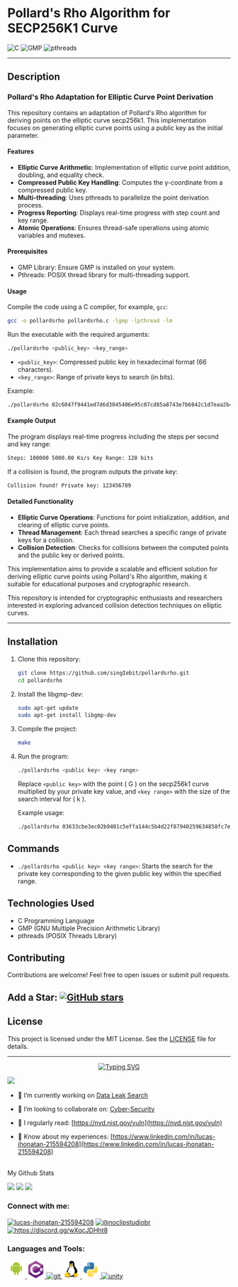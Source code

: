 # Pollard's Rho Algorithm for SECP256K1 Curve

![C](https://img.shields.io/badge/language-C-blue)
![GMP](https://img.shields.io/badge/dependency-GMP-green)
![pthreads](https://img.shields.io/badge/dependency-pthreads-yellow)

---

## Description

### Pollard's Rho Adaptation for Elliptic Curve Point Derivation

This repository contains an adaptation of Pollard's Rho algorithm for deriving points on the elliptic curve secp256k1. This implementation focuses on generating elliptic curve points using a public key as the initial parameter.

#### Features

- **Elliptic Curve Arithmetic**: Implementation of elliptic curve point addition, doubling, and equality check.
- **Compressed Public Key Handling**: Computes the y-coordinate from a compressed public key.
- **Multi-threading**: Uses pthreads to parallelize the point derivation process.
- **Progress Reporting**: Displays real-time progress with step count and key range.
- **Atomic Operations**: Ensures thread-safe operations using atomic variables and mutexes.

#### Prerequisites

- GMP Library: Ensure GMP is installed on your system.
- Pthreads: POSIX thread library for multi-threading support.

#### Usage

Compile the code using a C compiler, for example, `gcc`:

```sh
gcc -o pollardsrho pollardsrho.c -lgmp -lpthread -lm
```

Run the executable with the required arguments:

```sh
./pollardsrho <public_key> <key_range>
```

- `<public_key>`: Compressed public key in hexadecimal format (66 characters).
- `<key_range>`: Range of private keys to search (in bits).

Example:

```sh
./pollardsrho 02c6047f9441ed7d6d3045406e95c07cd85a8743e7b6842c1d7eaa2b47865c39 128
```

#### Example Output

The program displays real-time progress including the steps per second and key range:

```sh
Steps: 100000 5000.00 Ks/s Key Range: 128 bits
```

If a collision is found, the program outputs the private key:

```sh
Collision found! Private key: 123456789
```

#### Detailed Functionality

- **Elliptic Curve Operations**: Functions for point initialization, addition, and clearing of elliptic curve points.
- **Thread Management**: Each thread searches a specific range of private keys for a collision.
- **Collision Detection**: Checks for collisions between the computed points and the public key or derived points.

This implementation aims to provide a scalable and efficient solution for deriving elliptic curve points using Pollard's Rho algorithm, making it suitable for educational purposes and cryptographic research.

This repository is intended for cryptographic enthusiasts and researchers interested in exploring advanced collision detection techniques on elliptic curves.

---

## Installation

1. Clone this repository:
    ```bash
    git clone https://github.com/singIebit/pollardsrho.git
    cd pollardsrho
    ```

2. Install the libgmp-dev:
    ```bash
    sudo apt-get update
    sudo apt-get install libgmp-dev
    ```

3. Compile the project:
    ```bash
    make
    ```

4. Run the program:
    ```bash
    ./pollardsrho <public key> <key range>
    ```

    Replace `<public key>` with the point \( G \) on the secp256k1 curve multiplied by your private key value, and `<key range>` with the size of the search interval for \( k \).

    Example usage:
    ```bash
    ./pollardsrho 03633cbe3ec02b9401c5effa144c5b4d22f87940259634858fc7e59b1c09937852 130
    ```

## Commands

- `./pollardsrho <public key> <key range>`: Starts the search for the private key corresponding to the given public key within the specified range.

## Technologies Used

- C Programming Language
- GMP (GNU Multiple Precision Arithmetic Library)
- pthreads (POSIX Threads Library)

## Contributing

Contributions are welcome! Feel free to open issues or submit pull requests.

## Add a Star: <a href="https://github.com/singIebit/pollardsrho/stargazers"><img src="https://img.shields.io/github/stars/singIebit/pollardsrho?style=flat-square" alt="GitHub stars" style="vertical-align: bottom; width: 65px; height: auto;"></a>

## License

This project is licensed under the MIT License. See the [LICENSE](LICENSE) file for details.

---

<p align="center">
  <a href="https://github.com/singIebit">
    <img src="https://readme-typing-svg.demolab.com?font=Georgia&size=18&duration=2000&pause=100&multiline=true&width=500&height=80&lines=No+Clip+Studio;Programmer+%7C+Student+%7C+Cyber+Security;+%7C+Android+%7C+Apps" alt="Typing SVG" />
  </a>
</p>

<a href="https://github.com/singIebit">
    <img src="https://github-stats-alpha.vercel.app/api?username=singIebit&cc=22272e&tc=37BCF6&ic=fff&bc=0000">
</a>

- 🔭 I’m currently working on [Data Leak Search](https://play.google.com/store/apps/details?id=com.NoClipStudio.DataBaseSearch)

- 🚀 I’m looking to collaborate on: [Cyber-Security](https://play.google.com/store/apps/details?id=com.hashsuite.droid)

- 📝 I regularly read: [https://nvd.nist.gov/vuln](https://nvd.nist.gov/vuln)

- 📄 Know about my experiences: [https://www.linkedin.com/in/lucas-jhonatan-215594208](https://www.linkedin.com/in/lucas-jhonatan-215594208)

<br>
My Github Stats

![](http://github-profile-summary-cards.vercel.app/api/cards/profile-details?username=singIebit&theme=dracula) 
![](http://github-profile-summary-cards.vercel.app/api/cards/repos-per-language?username=singIebit&theme=dracula) 
![](http://github-profile-summary-cards.vercel.app/api/cards/most-commit-language?username=singIebit&theme=dracula)

<h3 align="left">Connect with me:</h3>
<p align="left">
<a href="https://linkedin.com/in/lucas-jhonatan-215594208" target="blank"><img align="center" src="https://raw.githubusercontent.com/rahuldkjain/github-profile-readme-generator/master/src/images/icons/Social/linked-in-alt.svg" alt="lucas-jhonatan-215594208" height="30" width="40" /></a>
<a href="https://www.youtube.com/@noclipstudiobr" target="blank"><img align="center" src="https://raw.githubusercontent.com/rahuldkjain/github-profile-readme-generator/master/src/images/icons/Social/youtube.svg" alt="@noclipstudiobr" height="30" width="40" /></a>
<a href="https://discord.gg/https://discord.gg/wXqcJDHht8" target="blank"><img align="center" src="https://raw.githubusercontent.com/rahuldkjain/github-profile-readme-generator/master/src/images/icons/Social/discord.svg" alt="https://discord.gg/wXqcJDHht8" height="30" width="40" /></a>
</p>

<h3 align="left">Languages and Tools:</h3>
<p align="left"> <a href="https://developer.android.com" target="_blank" rel="noreferrer"> <img src="https://raw.githubusercontent.com/devicons/devicon/master/icons/android/android-original-wordmark.svg" alt="android" width="40" height="40"/> </a> <a href="https://www.w3schools.com/cs/" target="_blank" rel="noreferrer"> <img src="https://raw.githubusercontent.com/devicons/devicon/master/icons/csharp/csharp-original.svg" alt="csharp" width="40" height="40"/> </a> <a href="https://git-scm.com/" target="_blank" rel="noreferrer"> <img src="https://www.vectorlogo.zone/logos/git-scm/git-scm-icon.svg" alt="git" width="40" height="40"/> </a> <a href="https://www.linux.org/" target="_blank" rel="noreferrer"> <img src="https://raw.githubusercontent.com/devicons/devicon/master/icons/linux/linux-original.svg" alt="linux" width="40" height="40"/> </a> <a href="https://www.python.org" target="_blank" rel="noreferrer"> <img src="https://raw.githubusercontent.com/devicons/devicon/master/icons/python/python-original.svg" alt="python" width="40" height="40"/> </a> <a href="https://unity.com/" target="_blank" rel="noreferrer"> <img src="https://www.vectorlogo.zone/logos/unity3d/unity3d-icon.svg" alt="unity" width="40" height="40"/> </a> </p>
